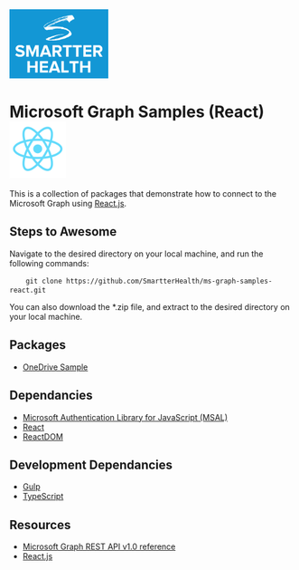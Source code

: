 <img src="smartterhealth.png" width="175" />

# Microsoft Graph Samples (React) <img src="react.png" width="100" valign="middle" />

This is a collection of packages that demonstrate how to connect to the Microsoft Graph using [React.js].

## Steps to Awesome

Navigate to the desired directory on your local machine, and run the following commands:

```
	git clone https://github.com/SmartterHealth/ms-graph-samples-react.git
```
You can also download the *.zip file, and extract to the desired directory on your local machine.

## Packages

* [OneDrive Sample](onedrive/README.md)

## Dependancies

* [Microsoft Authentication Library for JavaScript (MSAL)](https://www.npmjs.com/package/msal) 
* [React](https://www.npmjs.com/package/react)
* [ReactDOM](https://www.npmjs.com/package/react-dom)

## Development Dependancies

* [Gulp](https://www.npmjs.com/package/gulp)
* [TypeScript](https://www.npmjs.com/package/typescript)

## Resources
* [Microsoft Graph REST API v1.0 reference](https://docs.microsoft.com/en-us/graph/api/overview?view=graph-rest-1.0) 
* [React.js]

[React.js]: (https://reactjs.org)
